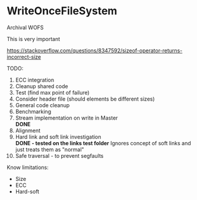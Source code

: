 # WriteOnceFileSystem
Archival WOFS


This is very important

https://stackoverflow.com/questions/8347592/sizeof-operator-returns-incorrect-size


TODO:

1. ECC integration
2. Cleanup shared code
3. Test (find max point of failure)
4. Consider header file (should elements be different sizes) 
5. General code cleanup 
6. Benchmarking 
7. Stream implementation on write in Master       
  **DONE**
8. Alignment
9. Hard link and soft link investigation          
  **DONE - tested on the links test folder** 
  Ignores concept of soft links and just treats them as "normal" 
10. Safe traversal - to prevent segfaults 

Know limitations:

* Size
* ECC 
* Hard-soft 
